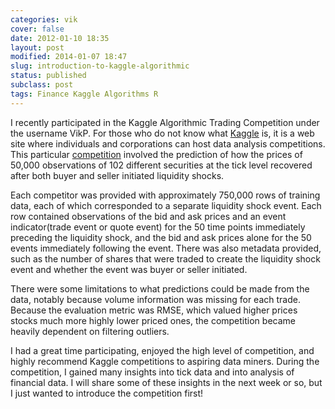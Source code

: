 ```yaml
---
categories: vik
cover: false
date: 2012-01-10 18:35
layout: post
modified: 2014-01-07 18:47
slug: introduction-to-kaggle-algorithmic
status: published
subclass: post
tags: Finance Kaggle Algorithms R
---
```


I recently participated in the Kaggle Algorithmic Trading Competition under
the username VikP. For those who do not know what [Kaggle](http://kaggle.com)
is, it is a web site where individuals and corporations can host data analysis
competitions. This particular
[competition](http://www.kaggle.com/c/AlgorithmicTradingChallenge) involved
the prediction of how the prices of 50,000 observations of 102 different
securities at the tick level recovered after both buyer and seller initiated
liquidity shocks.  
  
Each competitor was provided with approximately 750,000 rows of training data,
each of which corresponded to a separate liquidity shock event. Each row
contained observations of the bid and ask prices and an event indicator(trade
event or quote event) for the 50 time points immediately preceding the
liquidity shock, and the bid and ask prices alone for the 50 events
immediately following the event. There was also metadata provided, such as the
number of shares that were traded to create the liquidity shock event and
whether the event was buyer or seller initiated.  
  
There were some limitations to what predictions could be made from the data,
notably because volume information was missing for each trade. Because the
evaluation metric was RMSE, which valued higher prices stocks much more highly
lower priced ones, the competition became heavily dependent on filtering
outliers.  
  
I had a great time participating, enjoyed the high level of competition, and
highly recommend Kaggle competitions to aspiring data miners. During the
competition, I gained many insights into tick data and into analysis of
financial data. I will share some of these insights in the next week or so,
but I just wanted to introduce the competition first!